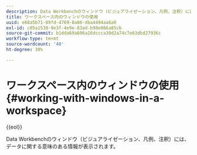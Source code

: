```yaml
---
description: Data Workbenchのウィンドウ（ビジュアライゼーション、凡例、注釈）には、データに関する意味のある情報が表示されます。
title: ワークスペース内のウィンドウの使用
uuid: e68a5b71-89fd-4769-8a86-dba4494aa6a0
exl-id: c05a1538-9e3f-4e9e-83ad-b98e066a85cb
source-git-commit: b1dda69a606a16dccca30d2a74c7e63dbd27936c
workflow-type: tm+mt
source-wordcount: '40'
ht-degree: 30%

---
```


# ワークスペース内のウィンドウの使用{#working-with-windows-in-a-workspace}

{{eol}}

Data Workbenchのウィンドウ（ビジュアライゼーション、凡例、注釈）には、データに関する意味のある情報が表示されます。
